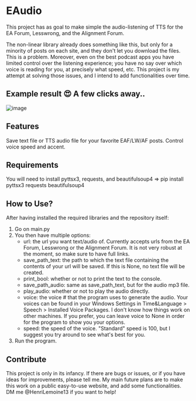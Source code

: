 # EAudio
This project has as goal to make simple the audio-listening of TTS for the EA Forum, Lesswrong, and the Alignment Forum.

The non-linear library already does something like this, but only for a minority of posts on each site, and they don't let you download the files. This is a problem.
Moreover, even on the best podcast apps you have limited control over the listening experience; you have no say over which voice is reading for you, at precisely what speed, etc. This project is my attempt at solving those issues, and I intend to add functionalities over time.

## Example result 😍 A few clicks away..
![image](https://user-images.githubusercontent.com/42588535/208750191-bc200108-d85c-460e-aa6a-a1cb7cce248f.png)

## Features
Save text file or TTS audio file for your favorite EAF/LW/AF posts. Control voice speed and accent.

## Requirements
You will need to install pyttsx3, requests, and beautifulsoup4 => pip install pyttsx3 requests beautifulsoup4

## How to Use?
After having installed the required libraries and the repository itself:
1. Go on main.py
2. You then have multiple options:
    - url: the url you want text/audio of. Currently accepts urls from the EA Forum, Lesswrong or the Alignment Forum. It is not very robust at the moment, so make sure to have full links.
    - save_path_text: the path to which the text file containing the contents of your url will be saved. If this is None, no text file will be created.
    - print_bool: whether or not to print the text to the console.
    - save_path_audio: same as save_path_text, but for the audio mp3 file.
    - play_audio: whether or not to play the audio directly.
    - voice: the voice # that the program uses to generate the audio. Your voices can be found in your Windows Settings in Time&Language > Speech > Installed Voice Packages. I don't know how things work on other machines. If you prefer, you can leave voice to None in order for the program to show you your options.
    - speed: the speed of the voice. "Standard" speed is 100, but I suggest you try around to see what's best for you.
3. Run the program.

## Contribute
This project is only in its infancy. If there are bugs or issues, or if you have ideas for improvements, please tell me. 
My main future plans are to make this work on a public easy-to-use website, and add some functionalities. 
DM me @HenriLemoine13 if you want to help!
